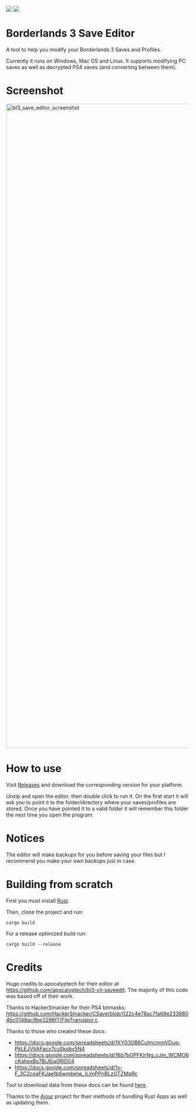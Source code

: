 ![](https://img.shields.io/github/downloads/ZakisM/bl3_save_edit/latest/total)
![](https://img.shields.io/github/downloads/ZakisM/bl3_save_edit/total)

# Borderlands 3 Save Editor

A tool to help you modify your Borderlands 3 Saves and Profiles.

Currently it runs on Windows, Mac OS and Linux. It supports modifying PC saves as well as decrypted PS4 saves (and
converting between them).

# Screenshot

<img width="1762" alt="bl3_save_editor_screenshot" src="https://user-images.githubusercontent.com/8143258/132767695-dadff3ba-8328-4513-96dd-c682531e9214.png">

# How to use

Visit [Releases](https://github.com/ZakisM/bl3_save_edit/releases) and download the corresponding version for your
platform.

Unzip and open the editor, then double click to run it. On the first start it will ask you to point it to the
folder/directory where your saves/profiles are stored. Once you have pointed it to a valid folder it will remember this
folder the next time you open the program.

# Notices

The editor will make backups for you before saving your files but I recommend you make your own backups just in case.

# Building from scratch

First you must install [Rust](https://www.rust-lang.org/).

Then, clone the project and run:

`cargo build`

For a release optimized build run:

`cargo build --release`

# Credits

Huge credits to apocalyptech for their editor at https://github.com/apocalyptech/bl3-cli-saveedit. The majority of this
code was based off of their work.

Thanks to HackerSmacker for their PS4
bitmasks: https://github.com/HackerSmacker/CSave/blob/022c4e78ac7fa68e2338804bc0148ac9be3296f7/FileTranslator.c.

Thanks to those who created these docs:

- https://docs.google.com/spreadsheets/d/1XYG30B6CulmcmmVDuq-PkLEJVtjAFacx7cuSkqbv5N4
- https://docs.google.com/spreadsheets/d/16b7bGPFKIrNg_cJm_WCMO6cKahexBs7BiJ6ja0RlD04
- https://docs.google.com/spreadsheets/d/1v-F_3C2ceaFKJae1b6wmbelw_jLjmPPriBLzGTZMqRc

Tool to download data from these docs can be found [here](https://github.com/ZakisM/bl3_save_edit_resource_downloader).

Thanks to the [Ajour](https://github.com/ajour/ajour) project for their methods of bundling Rust Apps as well as updating
them.
